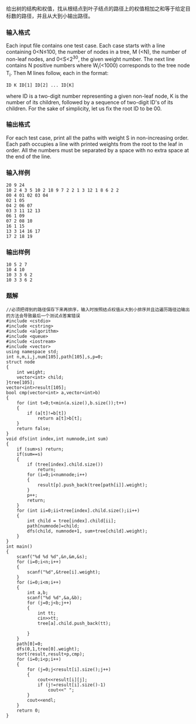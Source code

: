 给出树的结构和权值，找从根结点到叶子结点的路径上的权值相加之和等于给定目标数的路径，并且从大到小输出路径。
### 输入格式
Each input file contains one test case. Each case starts with a line containing 0<N≤100, the number of nodes in a tree, M (<N), the number of non-leaf nodes, and 0<S<2<sup>30</sup>, the given weight number. The next line contains N positive numbers where W<sub>i</sub>(<1000) corresponds to the tree node T<sub>i</sub>. Then M lines follow, each in the format:
```
ID K ID[1] ID[2] ... ID[K]
```
where ID is a two-digit number representing a given non-leaf node, K is the number of its children, followed by a sequence of two-digit ID's of its children. For the sake of simplicity, let us fix the root ID to be 00.
### 输出格式
For each test case, print all the paths with weight S in non-increasing order. Each path occupies a line with printed weights from the root to the leaf in order. All the numbers must be separated by a space with no extra space at the end of the line.
### 输入样例
```
20 9 24
10 2 4 3 5 10 2 18 9 7 2 2 1 3 12 1 8 6 2 2
00 4 01 02 03 04
02 1 05
04 2 06 07
03 3 11 12 13
06 1 09
07 2 08 10
16 1 15
13 3 14 16 17
17 2 18 19
```
### 输出样例
```
10 5 2 7
10 4 10
10 3 3 6 2
10 3 3 6 2
```

### 题解
```
//必须把得到的路径保存下来再排序，输入时按照结点权值从大到小排序并且边遍历路径边输出的方法会导致最后一个测试点答案错误
#include <cstdio>
#include <cstring>
#include <algorithm>
#include <queue>
#include <iostream>
#include <vector>
using namespace std;
int n,m,i,j,num[105],path[105],s,p=0;
struct node
{
    int weight;
    vector<int> child;
}tree[105];
vector<int>result[105];
bool cmp(vector<int> a,vector<int>b)
{
    for (int t=0;t<min(a.size(),b.size());t++)
    {
        if (a[t]!=b[t])
            return a[t]>b[t];
    }
    return false;
}
void dfs(int index,int numnode,int sum)
{
    if (sum>s) return;
    if(sum==s)
    {
        if (tree[index].child.size())
            return;
        for (i=0;i<numnode;i++)
        {
            result[p].push_back(tree[path[i]].weight);
        }
        p++;
        return;
    }
    for (int ii=0;ii<tree[index].child.size();ii++)
    {
        int child = tree[index].child[ii];
        path[numnode]=child;
        dfs(child, numnode+1, sum+tree[child].weight);
    }
}
int main()
{
    scanf("%d %d %d",&n,&m,&s);
    for (i=0;i<n;i++)
    {
        scanf("%d",&tree[i].weight);
    }
    for (i=0;i<m;i++)
    {
        int a,b;
        scanf("%d %d",&a,&b);
        for (j=0;j<b;j++)
        {
            int tt;
            cin>>tt;
            tree[a].child.push_back(tt);

        }
    }
    path[0]=0;
    dfs(0,1,tree[0].weight);
    sort(result,result+p,cmp);
    for (i=0;i<p;i++)
    {
        for (j=0;j<result[i].size();j++)
        {
            cout<<result[i][j];
            if (j!=result[i].size()-1)
                cout<<" ";
        }
        cout<<endl;
    }
    return 0;
}
```
